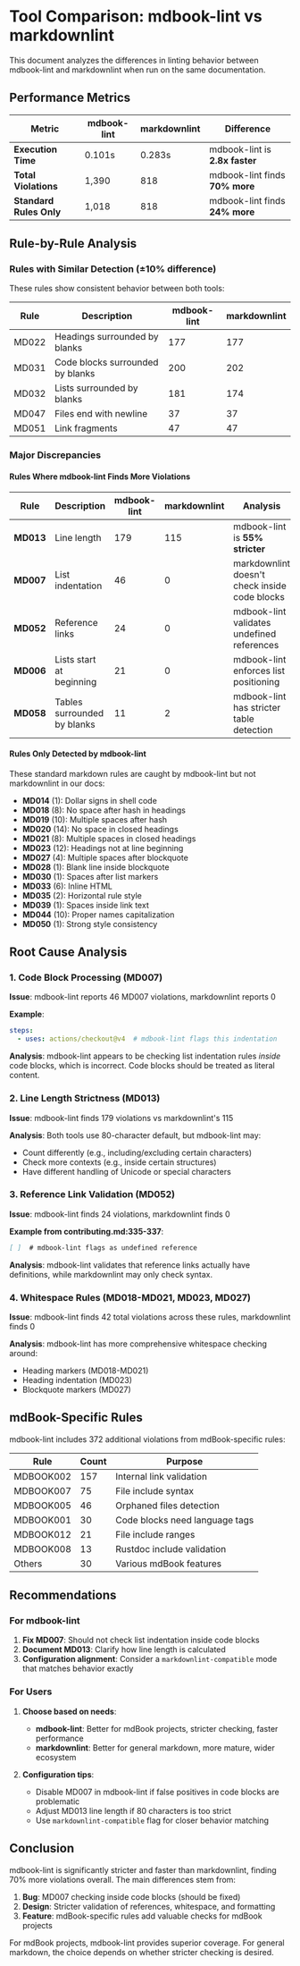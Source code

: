 # Tool Comparison: mdbook-lint vs markdownlint

This document analyzes the differences in linting behavior between mdbook-lint and markdownlint when run on the same documentation.

## Performance Metrics

| Metric | mdbook-lint | markdownlint | Difference |
|--------|-------------|--------------|------------|
| **Execution Time** | 0.101s | 0.283s | mdbook-lint is **2.8x faster** |
| **Total Violations** | 1,390 | 818 | mdbook-lint finds **70% more** |
| **Standard Rules Only** | 1,018 | 818 | mdbook-lint finds **24% more** |

## Rule-by-Rule Analysis

### Rules with Similar Detection (±10% difference)

These rules show consistent behavior between both tools:

| Rule | Description | mdbook-lint | markdownlint |
|------|-------------|-------------|--------------|
| MD022 | Headings surrounded by blanks | 177 | 177 |
| MD031 | Code blocks surrounded by blanks | 200 | 202 |
| MD032 | Lists surrounded by blanks | 181 | 174 |
| MD047 | Files end with newline | 37 | 37 |
| MD051 | Link fragments | 47 | 47 |

### Major Discrepancies

#### Rules Where mdbook-lint Finds More Violations

| Rule | Description | mdbook-lint | markdownlint | Analysis |
|------|-------------|-------------|--------------|----------|
| **MD013** | Line length | 179 | 115 | mdbook-lint is **55% stricter** |
| **MD007** | List indentation | 46 | 0 | markdownlint doesn't check inside code blocks |
| **MD052** | Reference links | 24 | 0 | mdbook-lint validates undefined references |
| **MD006** | Lists start at beginning | 21 | 0 | mdbook-lint enforces list positioning |
| **MD058** | Tables surrounded by blanks | 11 | 2 | mdbook-lint has stricter table detection |

#### Rules Only Detected by mdbook-lint

These standard markdown rules are caught by mdbook-lint but not markdownlint in our docs:

- **MD014** (1): Dollar signs in shell code
- **MD018** (8): No space after hash in headings
- **MD019** (10): Multiple spaces after hash
- **MD020** (14): No space in closed headings
- **MD021** (8): Multiple spaces in closed headings
- **MD023** (12): Headings not at line beginning
- **MD027** (4): Multiple spaces after blockquote
- **MD028** (1): Blank line inside blockquote
- **MD030** (1): Spaces after list markers
- **MD033** (6): Inline HTML
- **MD035** (2): Horizontal rule style
- **MD039** (1): Spaces inside link text
- **MD044** (10): Proper names capitalization
- **MD050** (1): Strong style consistency

## Root Cause Analysis

### 1. Code Block Processing (MD007)

**Issue**: mdbook-lint reports 46 MD007 violations, markdownlint reports 0

**Example**:
```yaml
steps:
  - uses: actions/checkout@v4  # mdbook-lint flags this indentation
```

**Analysis**: mdbook-lint appears to be checking list indentation rules *inside* code blocks, which is incorrect. Code blocks should be treated as literal content.

### 2. Line Length Strictness (MD013)

**Issue**: mdbook-lint finds 179 violations vs markdownlint's 115

**Analysis**: Both tools use 80-character default, but mdbook-lint may:
- Count differently (e.g., including/excluding certain characters)
- Check more contexts (e.g., inside certain structures)
- Have different handling of Unicode or special characters

### 3. Reference Link Validation (MD052)

**Issue**: mdbook-lint finds 24 violations, markdownlint finds 0

**Example from contributing.md:335-337**:
```markdown
[ ]  # mdbook-lint flags as undefined reference
```

**Analysis**: mdbook-lint validates that reference links actually have definitions, while markdownlint may only check syntax.

### 4. Whitespace Rules (MD018-MD021, MD023, MD027)

**Issue**: mdbook-lint finds 42 total violations across these rules, markdownlint finds 0

**Analysis**: mdbook-lint has more comprehensive whitespace checking around:
- Heading markers (MD018-MD021)
- Heading indentation (MD023)
- Blockquote markers (MD027)

## mdBook-Specific Rules

mdbook-lint includes 372 additional violations from mdBook-specific rules:

| Rule | Count | Purpose |
|------|-------|---------|
| MDBOOK002 | 157 | Internal link validation |
| MDBOOK007 | 75 | File include syntax |
| MDBOOK005 | 46 | Orphaned files detection |
| MDBOOK001 | 30 | Code blocks need language tags |
| MDBOOK012 | 21 | File include ranges |
| MDBOOK008 | 13 | Rustdoc include validation |
| Others | 30 | Various mdBook features |

## Recommendations

### For mdbook-lint

1. **Fix MD007**: Should not check list indentation inside code blocks
2. **Document MD013**: Clarify how line length is calculated
3. **Configuration alignment**: Consider a `markdownlint-compatible` mode that matches behavior exactly

### For Users

1. **Choose based on needs**:
   - **mdbook-lint**: Better for mdBook projects, stricter checking, faster performance
   - **markdownlint**: Better for general markdown, more mature, wider ecosystem

2. **Configuration tips**:
   - Disable MD007 in mdbook-lint if false positives in code blocks are problematic
   - Adjust MD013 line length if 80 characters is too strict
   - Use `markdownlint-compatible` flag for closer behavior matching

## Conclusion

mdbook-lint is significantly stricter and faster than markdownlint, finding 70% more violations overall. The main differences stem from:

1. **Bug**: MD007 checking inside code blocks (should be fixed)
2. **Design**: Stricter validation of references, whitespace, and formatting
3. **Feature**: mdBook-specific rules add valuable checks for mdBook projects

For mdBook projects, mdbook-lint provides superior coverage. For general markdown, the choice depends on whether stricter checking is desired.